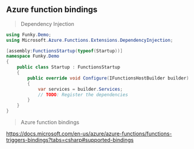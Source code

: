 ## Azure function bindings

> Dependency Injection

```c#
using Funky.Demo;
using Microsoft.Azure.Functions.Extensions.DependencyInjection;

[assembly:FunctionsStartup(typeof(Startup))]
namespace Funky.Demo
{
    public class Startup : FunctionsStartup
    {
        public override void Configure(IFunctionsHostBuilder builder)
        {
            var services = builder.Services;
            // TODO: Register the dependencies
        }
    }
}
```

> Azure function bindings

https://docs.microsoft.com/en-us/azure/azure-functions/functions-triggers-bindings?tabs=csharp#supported-bindings


